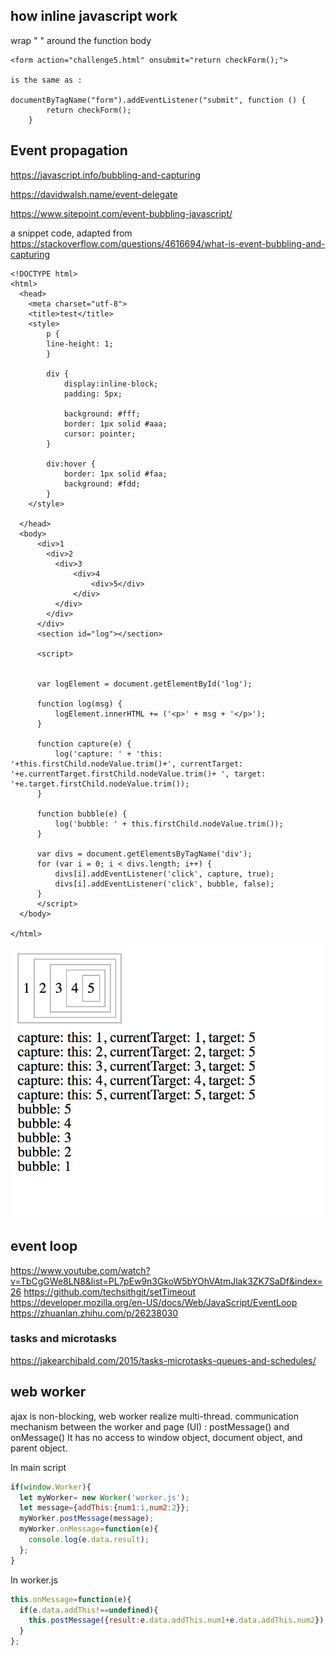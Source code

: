## how inline javascript work

wrap " " around the function body

```
<form action="challenge5.html" onsubmit="return checkForm();">

is the same as : 
		
documentByTagName("form").addEventListener("submit", function () {
		return checkForm();
	} 
```


## Event propagation
https://javascript.info/bubbling-and-capturing

https://davidwalsh.name/event-delegate

https://www.sitepoint.com/event-bubbling-javascript/

a snippet code, adapted from https://stackoverflow.com/questions/4616694/what-is-event-bubbling-and-capturing

```
<!DOCTYPE html>
<html>
  <head>
    <meta charset="utf-8">
    <title>test</title>
    <style>
        p {
        line-height: 1;
        }

        div {
            display:inline-block;
            padding: 5px;

            background: #fff;
            border: 1px solid #aaa;
            cursor: pointer;
        }

        div:hover {
            border: 1px solid #faa;
            background: #fdd;
        }
    </style>

  </head>
  <body>
      <div>1
        <div>2
          <div>3
              <div>4
                  <div>5</div>
              </div>
          </div>
        </div>
      </div>
      <section id="log"></section>

      <script>


      var logElement = document.getElementById('log');

      function log(msg) {
          logElement.innerHTML += ('<p>' + msg + '</p>');
      }

      function capture(e) {
          log('capture: ' + 'this: '+this.firstChild.nodeValue.trim()+', currentTarget:  '+e.currentTarget.firstChild.nodeValue.trim()+ ', target: '+e.target.firstChild.nodeValue.trim());
      }

      function bubble(e) {
          log('bubble: ' + this.firstChild.nodeValue.trim());
      }

      var divs = document.getElementsByTagName('div');
      for (var i = 0; i < divs.length; i++) {
          divs[i].addEventListener('click', capture, true);
          divs[i].addEventListener('click', bubble, false);
      }
      </script>
  </body>

</html>

```
<img src="https://github.com/zhaaaa7/javascript/blob/master/img/event.png" alt="event" width="500px"/>


## event loop
https://www.youtube.com/watch?v=TbCgGWe8LN8&list=PL7pEw9n3GkoW5bYOhVAtmJlak3ZK7SaDf&index=26
https://github.com/techsithgit/setTimeout
https://developer.mozilla.org/en-US/docs/Web/JavaScript/EventLoop
https://zhuanlan.zhihu.com/p/26238030

### tasks and microtasks
https://jakearchibald.com/2015/tasks-microtasks-queues-and-schedules/


## web worker
ajax is non-blocking, web worker realize multi-thread.
communication mechanism between the worker and page (UI) : postMessage() and onMessage()
It has no access to window object, document object, and parent object.

In main script
```javascript
if(window.Worker){
  let myWorker= new Worker('worker.js');
  let message={addThis:{num1:1,num2:2}};
  myWorker.postMessage(message);
  myWorker.onMessage=function(e){
    console.log(e.data.result);
  };
}

```
In worker.js
```javascript
this.onMessage=function(e){
  if(e.data.addThis!==undefined){
    this.postMessage({result:e.data.addThis.num1+e.data.addThis.num2});
  }
};
```

